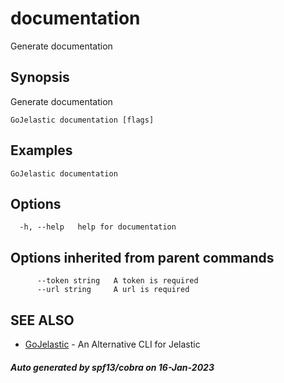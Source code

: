 #  documentation

Generate documentation

## Synopsis

Generate documentation

```
GoJelastic documentation [flags]
```

## Examples

```
GoJelastic documentation
```

## Options

```
  -h, --help   help for documentation
```

## Options inherited from parent commands

```
      --token string   A token is required
      --url string     A url is required
```

## SEE ALSO

* [GoJelastic](GoJelastic.md)	 - An Alternative CLI for Jelastic

##### Auto generated by spf13/cobra on 16-Jan-2023
